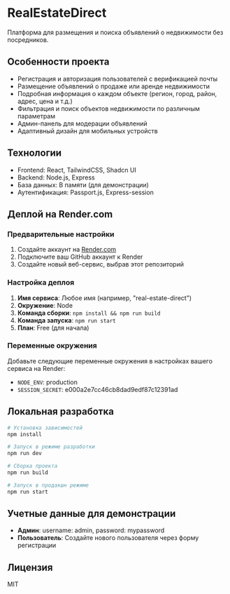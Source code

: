 # RealEstateDirect

Платформа для размещения и поиска объявлений о недвижимости без посредников.

## Особенности проекта

- Регистрация и авторизация пользователей с верификацией почты
- Размещение объявлений о продаже или аренде недвижимости
- Подробная информация о каждом объекте (регион, город, район, адрес, цена и т.д.)
- Фильтрация и поиск объектов недвижимости по различным параметрам
- Админ-панель для модерации объявлений
- Адаптивный дизайн для мобильных устройств

## Технологии

- Frontend: React, TailwindCSS, Shadcn UI
- Backend: Node.js, Express
- База данных: В памяти (для демонстрации)
- Аутентификация: Passport.js, Express-session

## Деплой на Render.com

### Предварительные настройки

1. Создайте аккаунт на [Render.com](https://render.com/)
2. Подключите ваш GitHub аккаунт к Render
3. Создайте новый веб-сервис, выбрав этот репозиторий

### Настройка деплоя

1. **Имя сервиса**: Любое имя (например, "real-estate-direct")
2. **Окружение**: Node
3. **Команда сборки**: `npm install && npm run build`
4. **Команда запуска**: `npm run start`
5. **План**: Free (для начала)

### Переменные окружения

Добавьте следующие переменные окружения в настройках вашего сервиса на Render:

- `NODE_ENV`: production
- `SESSION_SECRET`: e000a2e7cc46cb8dad9edf87c12391ad

## Локальная разработка

```bash
# Установка зависимостей
npm install

# Запуск в режиме разработки
npm run dev

# Сборка проекта
npm run build

# Запуск в продакшн режиме
npm run start
```

## Учетные данные для демонстрации

- **Админ**: username: admin, password: mypassword
- **Пользователь**: Создайте нового пользователя через форму регистрации

## Лицензия

MIT